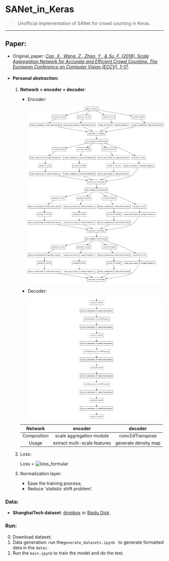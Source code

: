 # SANet_in_Keras
> Unofficial implementation of SANet for crowd counting in Keras.

---

## Paper:

+ Original_paper: [_Cao, X., Wang, Z., Zhao, Y., & Su, F. (2018). Scale Aggregation Network for Accurate and Efficient Crowd Counting. *The European Conference on Computer Vision (ECCV)*, 1–17_](http://openaccess.thecvf.com/content_ECCV_2018/html/Xinkun_Cao_Scale_Aggregation_Network_ECCV_2018_paper.html).

+ #### Personal abstraction:

  1. **Network = encoder + decoder**:

     + Encoder:

       ![encoder](images/encoder.png)

     + Decoder:

       ![decoder](images/decoder.png)

     |   Network   |           encoder            |       decoder        |
     | :---------: | :--------------------------: | :------------------: |
     | Composition |   scale aggregation module   |   conv2dTranspose    |
     |    Usage    | extract multi-scale features | generate density map |

  2. Loss:

     Loss = ![loss_formular](https://latex.codecogs.com/gif.latex?L_{Euclidean}+\alpha_CL_C(L_C=1-\frac{1}{N}{\sum_x{SSIM(x)}},\alpha_C=0.001))

  3. Normalization layer:

     + Ease the training process;
     + Reduce 'statistic shift problem'.

### Data:

+ **ShanghaiTech dataset**: [dropbox](<https://www.dropbox.com/s/fipgjqxl7uj8hd5/ShanghaiTech.zip?dl=0>) or [Baidu Disk](<http://pan.baidu.com/s/1nuAYslz>).

### Run:

0. Download dataset;
1. Data generation: run the`generate_datasets.ipynb ` to generate formatted data in the `data/`.
2. Run the `main.ipynb` to train the model and do the test.